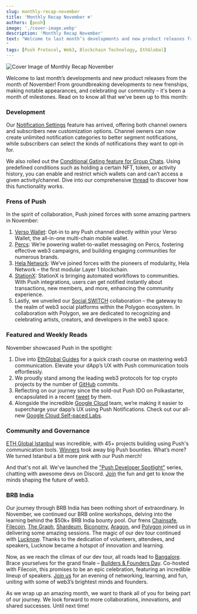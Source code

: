```yaml
---
slug: monthly-recap-november
title: 'Monthly Recap November ❄️'
authors: [push]
image: './cover-image.webp'
description: 'Monthly Recap November'
text: "Welcome to last month’s developments and new product releases from the month of November! From groundbreaking developments to new frenships, making notable appearances, and celebrating our community – it's been a month of milestones. Read on to know all that we’ve been up to this month:
"
tags: [Push Protocol, Web3, Blockchain Technology, EthGlobal]
---
```


![Cover Image of Monthly Recap November](./cover-image.webp)

<!--truncate-->

Welcome to last month’s developments and new product releases from the month of November! From groundbreaking developments to new frenships, making notable appearances, and celebrating our community – it's been a month of milestones. Read on to know all that we’ve been up to this month:

### Development

Our [Notification Settings](https://push.org/blog/introducing-notification-settings/) feature has arrived, offering both channel owners and subscribers new customization options. Channel owners can now create unlimited notification categories to better segment notifications, while subscribers can select the kinds of notifications they want to opt-in for.

We also rolled out the [Conditional Gating feature for Group Chats](https://comms.push.org/docs/chat/build/conditional-rules-for-group/). Using predefined conditions such as holding a certain NFT, token, or activity history, you can enable and restrict which wallets can and can’t access a given activity/channel. Dive into our comprehensive [thread](https://twitter.com/pushprotocol/status/1724470355031429628) to discover how this functionality works.

### Frens of Push

In the spirit of collaboration, Push joined forces with some amazing partners in November:

1. [Verso Wallet](https://twitter.com/pushprotocol/status/1722977421459083590): Opt-in to any Push channel directly within your Verso Wallet, the all-in-one multi-chain mobile wallet.
2. [Percs](https://twitter.com/pushprotocol/status/1725171889432113221): We’re powering wallet-to-wallet messaging on Percs, fostering effective web3 campaigns, and building engaging communities for numerous brands.
3. [Hela Network](https://twitter.com/pushprotocol/status/1729135038468612290): We've joined forces with the pioneers of modularity, Hela Network – the first modular Layer 1 blockchain.
4. [StationX](https://twitter.com/stationxnetwork/status/1729417323134566452): StationX is bringing automated workflows to communities. With Push integrations, users can get notified instantly about transactions, new members, and more, enhancing the community experience.
5. Lastly, we unveiled our [Social SWITCH](https://twitter.com/pushprotocol/status/1725912714067816717) collaboration – the gateway to the realm of web3 social platforms within the Polygon ecosystem. In collaboration with Polygon, we are dedicated to recognizing and celebrating artists, creators, and developers in the web3 space.

### Featured and Weekly Reads

November showcased Push in the spotlight:

1. Dive into [EthGlobal Guides](https://twitter.com/pushprotocol/status/1720113957950652739) for a quick crash course on mastering web3 communication. Elevate your dApp’s UX with Push communication tools effortlessly.
2. We proudly stand among the leading web3 protocols for top crypto projects by the number of [GitHub](https://twitter.com/pushprotocol/status/1727353533991973059) commits.
3. Reflecting on our journey since the sold-out Push IDO on Polkastarter, encapsulated in a recent [tweet](https://twitter.com/polkastarter/status/1729147857280667710) by them.
4. Alongside the incredible [Google Cloud](https://twitter.com/pushprotocol/status/1721509677588967820) team, we’re making it easier to supercharge your dapp’s UX using Push Notifications. Check out our all-new [Google Cloud Self-paced Labs](https://www.cloudskillsboost.google/focuses/68185?parent=catalog).

### Community and Governance

[ETH Global Istanbul](https://push.org/blog/push-ethglobal-istanbul/) was incredible, with 45+ projects building using Push's communication tools. [Winners](https://twitter.com/pushprotocol/status/1726638450668146688) took away big Push bounties. What’s more? We turned Istanbul a bit more pink with our Push merch!

And that's not all. We've launched the ["Push Developer Spotlight"](https://twitter.com/pushprotocol/status/1729867047377711293) series, chatting with awesome devs on Discord. [Join](https://discord.com/invite/pushprotocol?utm_source=Shivam&utm_medium=Discord+Event&utm_campaign=Developer+Spotlight) the fun and get to know the minds shaping the future of web3.

### BRB India

Our journey through BRB India has been nothing short of extraordinary. In November, we continued our BRB online workshops, delving into the learning behind the $50k+ BRB India bounty pool. Our frens [Chainsafe](https://twitter.com/pushprotocol/status/1719759737317630121), [Filecoin](https://twitter.com/pushprotocol/status/1720423002070761500), [The Graph](https://twitter.com/pushprotocol/status/1721906106686165010), [Shardeum](https://twitter.com/pushprotocol/status/1724434230011129919), [Biconomy](https://twitter.com/pushprotocol/status/1724827096802025688), [Aragon](https://twitter.com/pushprotocol/status/1727306607997124786), and [Polygon](https://twitter.com/pushprotocol/status/1727712899471208673) joined us in delivering some amazing sessions.
The magic of our dev tour continued with [Lucknow](https://twitter.com/pushprotocol/status/1729541913651666980). Thanks to the dedication of volunteers, attendees, and speakers, Lucknow became a hotspot of innovation and learning.

Now, as we reach the climax of our dev tour, all roads lead to [Bangalore](https://twitter.com/pushprotocol/status/1721903040062738875). Brace yourselves for the grand finale – [Builders & Founders Day](https://twitter.com/pushprotocol/status/1730583025715413470). Co-hosted with Filecoin, this promises to be an epic celebration, featuring an incredible lineup of speakers. [Join us](https://lu.ma/brb-bengaluru) for an evening of networking, learning, and fun, uniting with some of web3’s brightest minds and founders.

As we wrap up an amazing month, we want to thank all of you for being part of our journey. We look forward to more collaborations, innovations, and shared successes. Until next time!
